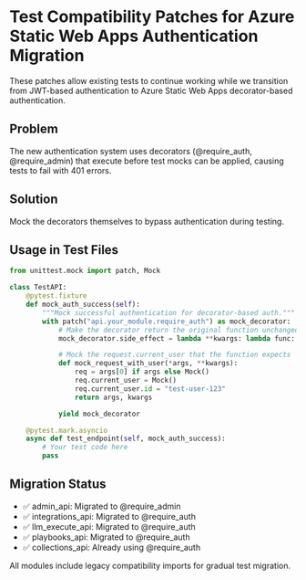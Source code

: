 # Test Compatibility Patches for Azure Static Web Apps Authentication Migration

These patches allow existing tests to continue working while we transition from JWT-based authentication to Azure Static Web Apps decorator-based authentication.

## Problem

The new authentication system uses decorators (@require_auth, @require_admin) that execute before test mocks can be applied, causing tests to fail with 401 errors.

## Solution

Mock the decorators themselves to bypass authentication during testing.

## Usage in Test Files

```python
from unittest.mock import patch, Mock

class TestAPI:
    @pytest.fixture
    def mock_auth_success(self):
        """Mock successful authentication for decorator-based auth."""
        with patch("api.your_module.require_auth") as mock_decorator:
            # Make the decorator return the original function unchanged
            mock_decorator.side_effect = lambda **kwargs: lambda func: func

            # Mock the request.current_user that the function expects
            def mock_request_with_user(*args, **kwargs):
                req = args[0] if args else Mock()
                req.current_user = Mock()
                req.current_user.id = "test-user-123"
                return args, kwargs

            yield mock_decorator

    @pytest.mark.asyncio
    async def test_endpoint(self, mock_auth_success):
        # Your test code here
        pass
```

## Migration Status

- ✅ admin_api: Migrated to @require_admin
- ✅ integrations_api: Migrated to @require_auth
- ✅ llm_execute_api: Migrated to @require_auth
- ✅ playbooks_api: Migrated to @require_auth
- ✅ collections_api: Already using @require_auth

All modules include legacy compatibility imports for gradual test migration.
